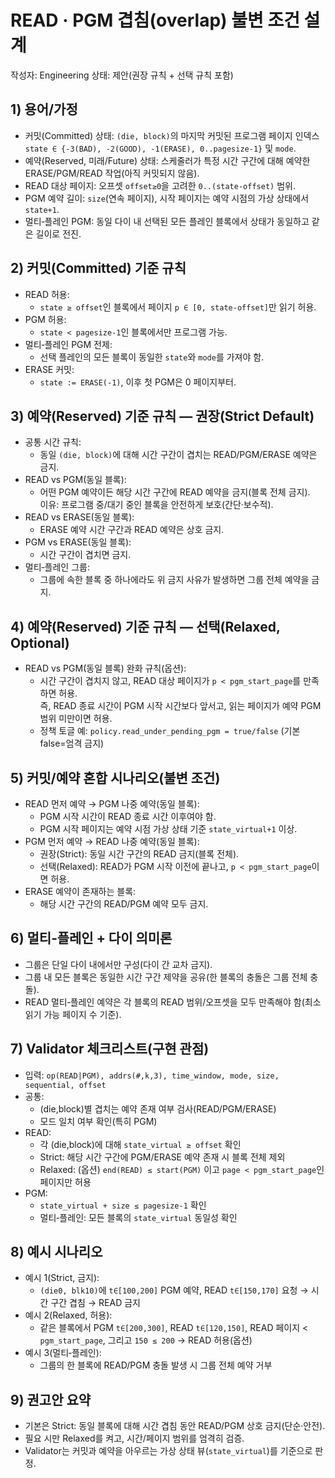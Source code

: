 # READ · PGM 겹침(overlap) 불변 조건 설계

작성자: Engineering
상태: 제안(권장 규칙 + 선택 규칙 포함)

## 1) 용어/가정
- 커밋(Committed) 상태: `(die, block)`의 마지막 커밋된 프로그램 페이지 인덱스 `state ∈ {-3(BAD), -2(GOOD), -1(ERASE), 0..pagesize-1}` 및 `mode`.
- 예약(Reserved, 미래/Future) 상태: 스케줄러가 특정 시간 구간에 대해 예약한 ERASE/PGM/READ 작업(아직 커밋되지 않음).
- READ 대상 페이지: 오프셋 `offset≥0`을 고려한 `0..(state-offset)` 범위.
- PGM 예약 길이: `size`(연속 페이지), 시작 페이지는 예약 시점의 가상 상태에서 `state+1`.
- 멀티‑플레인 PGM: 동일 다이 내 선택된 모든 플레인 블록에서 상태가 동일하고 같은 길이로 전진.

## 2) 커밋(Committed) 기준 규칙
- READ 허용:
  - `state ≥ offset`인 블록에서 페이지 `p ∈ [0, state-offset]`만 읽기 허용.
- PGM 허용:
  - `state < pagesize-1`인 블록에서만 프로그램 가능.
- 멀티‑플레인 PGM 전제:
  - 선택 플레인의 모든 블록이 동일한 `state`와 `mode`를 가져야 함.
- ERASE 커밋:
  - `state := ERASE(-1)`, 이후 첫 PGM은 0 페이지부터.

## 3) 예약(Reserved) 기준 규칙 — 권장(Strict Default)
- 공통 시간 규칙:
  - 동일 `(die, block)`에 대해 시간 구간이 겹치는 READ/PGM/ERASE 예약은 금지.
- READ vs PGM(동일 블록):
  - 어떤 PGM 예약이든 해당 시간 구간에 READ 예약을 금지(블록 전체 금지).  
    이유: 프로그램 중/대기 중인 블록을 안전하게 보호(간단·보수적).
- READ vs ERASE(동일 블록):
  - ERASE 예약 시간 구간과 READ 예약은 상호 금지.
- PGM vs ERASE(동일 블록):
  - 시간 구간이 겹치면 금지.
- 멀티‑플레인 그룹:
  - 그룹에 속한 블록 중 하나에라도 위 금지 사유가 발생하면 그룹 전체 예약을 금지.

## 4) 예약(Reserved) 기준 규칙 — 선택(Relaxed, Optional)
- READ vs PGM(동일 블록) 완화 규칙(옵션):
  - 시간 구간이 겹치지 않고, READ 대상 페이지가 `p < pgm_start_page`를 만족하면 허용.  
    즉, READ 종료 시간이 PGM 시작 시간보다 앞서고, 읽는 페이지가 예약 PGM 범위 미만이면 허용.  
  - 정책 토글 예: `policy.read_under_pending_pgm = true/false` (기본 false=엄격 금지)

## 5) 커밋/예약 혼합 시나리오(불변 조건)
- READ 먼저 예약 → PGM 나중 예약(동일 블록):
  - PGM 시작 시간이 READ 종료 시간 이후여야 함.
  - PGM 시작 페이지는 예약 시점 가상 상태 기준 `state_virtual+1` 이상.
- PGM 먼저 예약 → READ 나중 예약(동일 블록):
  - 권장(Strict): 동일 시간 구간의 READ 금지(블록 전체).  
  - 선택(Relaxed): READ가 PGM 시작 이전에 끝나고, `p < pgm_start_page`이면 허용.
- ERASE 예약이 존재하는 블록:
  - 해당 시간 구간의 READ/PGM 예약 모두 금지.

## 6) 멀티‑플레인 + 다이 의미론
- 그룹은 단일 다이 내에서만 구성(다이 간 교차 금지).
- 그룹 내 모든 블록은 동일한 시간 구간 제약을 공유(한 블록의 충돌은 그룹 전체 충돌).
- READ 멀티‑플레인 예약은 각 블록의 READ 범위/오프셋을 모두 만족해야 함(최소 읽기 가능 페이지 수 기준).

## 7) Validator 체크리스트(구현 관점)
- 입력: `op(READ|PGM), addrs(#,k,3), time_window, mode, size, sequential, offset`
- 공통:
  - (die,block)별 겹치는 예약 존재 여부 검사(READ/PGM/ERASE)
  - 모드 일치 여부 확인(특히 PGM)
- READ:
  - 각 (die,block)에 대해 `state_virtual ≥ offset` 확인
  - Strict: 해당 시간 구간에 PGM/ERASE 예약 존재 시 블록 전체 제외
  - Relaxed: (옵션) `end(READ) ≤ start(PGM)` 이고 `page < pgm_start_page`인 페이지만 허용
- PGM:
  - `state_virtual + size ≤ pagesize-1` 확인
  - 멀티‑플레인: 모든 블록의 `state_virtual` 동일성 확인

## 8) 예시 시나리오
- 예시 1(Strict, 금지):  
  - `(die0, blk10)`에 `t∈[100,200]` PGM 예약, READ `t∈[150,170]` 요청 → 시간 구간 겹침 → READ 금지
- 예시 2(Relaxed, 허용):  
  - 같은 블록에서 PGM `t∈[200,300]`, READ `t∈[120,150]`, READ 페이지 < `pgm_start_page`, 그리고 `150 ≤ 200` → READ 허용(옵션)
- 예시 3(멀티‑플레인):  
  - 그룹의 한 블록에 READ/PGM 충돌 발생 시 그룹 전체 예약 거부

## 9) 권고안 요약
- 기본은 Strict: 동일 블록에 대해 시간 겹침 동안 READ/PGM 상호 금지(단순·안전).  
- 필요 시만 Relaxed를 켜고, 시간/페이지 범위를 엄격히 검증.
- Validator는 커밋과 예약을 아우르는 가상 상태 뷰(`state_virtual`)를 기준으로 판정.

